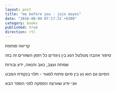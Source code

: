 ```yaml
---
layout: post
title: "me before you - jojo moyes"
date: "2016-08-04 07:17:31 +0300"
category: books
published: true
direction: rtl
---
```

קריאה סוחפת

סיפור אהבה מטלטל הנע בין ניגודים כל הזמן השזורים זה בזה

שמחה ועצב, כאב והנאה, ידע ובורות

הסיום גם הוא נע בין סיום פתוח לסגור - תלוי בנקודת המבט

אני יודע שארצה הפסקה לפני הספר הבא
